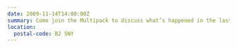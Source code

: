 ```yaml
---
date: 2009-11-14T14:00:00Z
summary: Come join the Multipack to discuss what’s happened in the last month of the web industry, recapping on last month’s *Presents* event and finalise details for the Christmas meal in December.
location:
  postal-code: B2 5NY
---
```

